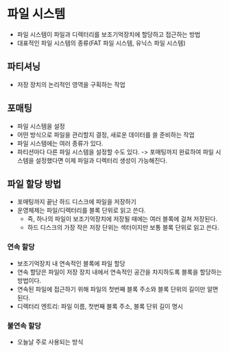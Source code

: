 # 파일 시스템
* 파일 시스템이 파일과 디렉터리를 보조기억장치에 할당하고 접근하는 방법
* 대표적인 파일 시스템의 종류(FAT 파일 시스템, 유닉스 파일 시스템)

## 파티셔닝
* 저장 장치의 논리적인 영역을 구획하는 작업

## 포매팅
* 파일 시스템을 설정
* 어떤 방식으로 파일을 관리할지 결정, 새로운 데이터를 쓸 준비하는 작업
* 파일 시스템에는 여러 종류가 있다.
* 파티션마다 다른 파일 시스템을 설정할 수도 있다.
-> 포매팅까지 완료하여 파일 시스템을 설정했다면 이제 파일과 디렉터리 생성이 가능해진다.

## 파일 할당 방법
* 포매팅까지 끝난 하드 디스크에 파일을 저장하기
* 운영체제는 파일/디렉터리를 블록 단위로 읽고 쓴다.
    * 즉, 하나의 파일이 보조기억장치에 저장될 때에는 여러 블록에 걸쳐 저장된다.
    * 하드 디스크의 가장 작은 저장 단위는 섹터이지만 보통 블록 단위로 읽고 쓴다.


### 연속 할당
* 보조기억장치 내 연속적인 블록에 파일 할당
* 연속 할당은 파일이 저장 장치 내에서 연속적인 공간을 차지하도록 블록을 할당하는 방법이다.
* 연속된 파일에 접근하기 위해 파일의 첫번째 블록 주소와 블록 단위의 길이만 알면 된다.
* 디렉터리 엔트리: 파일 이름, 첫번째 블록 주소, 블록 단위 길이 명시
### 불연속 할당
* 오늘날 주로 사용되는 방식
